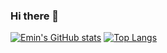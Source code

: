 ### Hi there 👋

[![Emin's GitHub stats](https://github-readme-stats.vercel.app/api?username=emincingoz&count_private=true&show_icons=true&theme=tokyonight&include_all_commits=true)](https://github.com/anuraghazra/github-readme-stats)     [![Top Langs](https://github-readme-stats.vercel.app/api/top-langs/?username=emincingoz&layout=compact)](https://github.com/anuraghazra/github-readme-stats)

<!--
**emincingoz/emincingoz** is a ✨ _special_ ✨ repository because its `README.md` (this file) appears on your GitHub profile.

Here are some ideas to get you started:

- 🔭 I’m currently working on ...
- 🌱 I’m currently learning ...
- 👯 I’m looking to collaborate on ...
- 🤔 I’m looking for help with ...
- 💬 Ask me about ...
- 📫 How to reach me: ...
- 😄 Pronouns: ...
- ⚡ Fun fact: ...
-->
